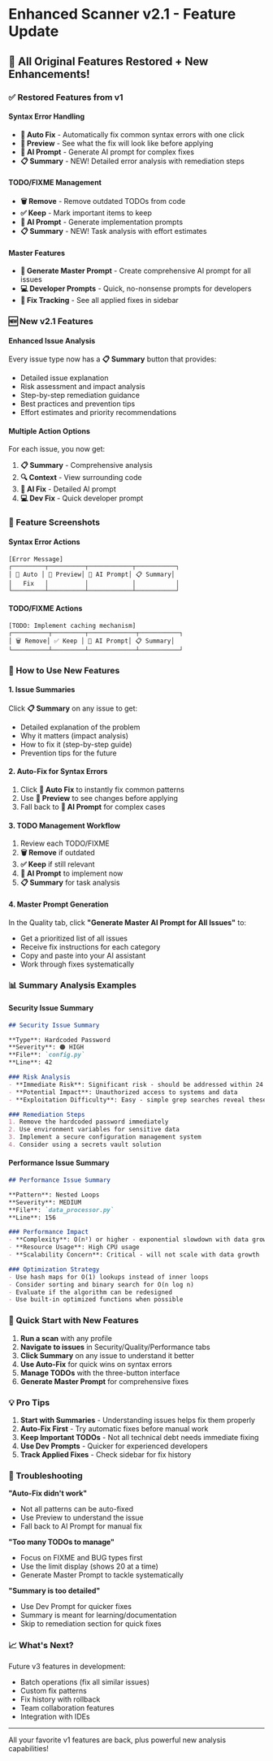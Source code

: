 # Enhanced Scanner v2.1 - Feature Update

## 🎉 All Original Features Restored + New Enhancements!

### ✅ Restored Features from v1

#### Syntax Error Handling
- **🔧 Auto Fix** - Automatically fix common syntax errors with one click
- **👀 Preview** - See what the fix will look like before applying
- **🤖 AI Prompt** - Generate AI prompt for complex fixes
- **📋 Summary** - NEW! Detailed error analysis with remediation steps

#### TODO/FIXME Management 
- **🗑️ Remove** - Remove outdated TODOs from code
- **✅ Keep** - Mark important items to keep
- **🤖 AI Prompt** - Generate implementation prompts
- **📋 Summary** - NEW! Task analysis with effort estimates

#### Master Features
- **🤖 Generate Master Prompt** - Create comprehensive AI prompt for all issues
- **💻 Developer Prompts** - Quick, no-nonsense prompts for developers
- **🔄 Fix Tracking** - See all applied fixes in sidebar

### 🆕 New v2.1 Features

#### Enhanced Issue Analysis
Every issue type now has a **📋 Summary** button that provides:
- Detailed issue explanation
- Risk assessment and impact analysis
- Step-by-step remediation guidance
- Best practices and prevention tips
- Effort estimates and priority recommendations

#### Multiple Action Options
For each issue, you now get:
1. **📋 Summary** - Comprehensive analysis
2. **🔍 Context** - View surrounding code
3. **🤖 AI Fix** - Detailed AI prompt
4. **💻 Dev Fix** - Quick developer prompt

### 📸 Feature Screenshots

#### Syntax Error Actions
```
[Error Message]
┌─────────┬──────────┬────────────┬───────────┐
│ 🔧 Auto │ 👀 Preview│ 🤖 AI Prompt│ 📋 Summary│
│   Fix   │          │            │           │
└─────────┴──────────┴────────────┴───────────┘
```

#### TODO/FIXME Actions
```
[TODO: Implement caching mechanism]
┌──────────┬─────────┬─────────────┬───────────┐
│ 🗑️ Remove│ ✅ Keep │ 🤖 AI Prompt│ 📋 Summary│
└──────────┴─────────┴─────────────┴───────────┘
```

### 🎯 How to Use New Features

#### 1. Issue Summaries
Click **📋 Summary** on any issue to get:
- Detailed explanation of the problem
- Why it matters (impact analysis)
- How to fix it (step-by-step guide)
- Prevention tips for the future

#### 2. Auto-Fix for Syntax Errors
1. Click **🔧 Auto Fix** to instantly fix common patterns
2. Use **👀 Preview** to see changes before applying
3. Fall back to **🤖 AI Prompt** for complex cases

#### 3. TODO Management Workflow
1. Review each TODO/FIXME
2. **🗑️ Remove** if outdated
3. **✅ Keep** if still relevant
4. **🤖 AI Prompt** to implement now
5. **📋 Summary** for task analysis

#### 4. Master Prompt Generation
In the Quality tab, click **"Generate Master AI Prompt for All Issues"** to:
- Get a prioritized list of all issues
- Receive fix instructions for each category
- Copy and paste into your AI assistant
- Work through fixes systematically

### 📊 Summary Analysis Examples

#### Security Issue Summary
```markdown
## Security Issue Summary

**Type**: Hardcoded Password
**Severity**: 🟠 HIGH
**File**: `config.py`
**Line**: 42

### Risk Analysis
- **Immediate Risk**: Significant risk - should be addressed within 24 hours
- **Potential Impact**: Unauthorized access to systems and data
- **Exploitation Difficulty**: Easy - simple grep searches reveal these

### Remediation Steps
1. Remove the hardcoded password immediately
2. Use environment variables for sensitive data
3. Implement a secure configuration management system
4. Consider using a secrets vault solution
```

#### Performance Issue Summary
```markdown
## Performance Issue Summary

**Pattern**: Nested Loops
**Severity**: MEDIUM
**File**: `data_processor.py`
**Line**: 156

### Performance Impact
- **Complexity**: O(n²) or higher - exponential slowdown with data growth
- **Resource Usage**: High CPU usage
- **Scalability Concern**: Critical - will not scale with data growth

### Optimization Strategy
- Use hash maps for O(1) lookups instead of inner loops
- Consider sorting and binary search for O(n log n)
- Evaluate if the algorithm can be redesigned
- Use built-in optimized functions when possible
```

### 🚀 Quick Start with New Features

1. **Run a scan** with any profile
2. **Navigate to issues** in Security/Quality/Performance tabs
3. **Click Summary** on any issue to understand it better
4. **Use Auto-Fix** for quick wins on syntax errors
5. **Manage TODOs** with the three-button interface
6. **Generate Master Prompt** for comprehensive fixes

### 💡 Pro Tips

1. **Start with Summaries** - Understanding issues helps fix them properly
2. **Auto-Fix First** - Try automatic fixes before manual work
3. **Keep Important TODOs** - Not all technical debt needs immediate fixing
4. **Use Dev Prompts** - Quicker for experienced developers
5. **Track Applied Fixes** - Check sidebar for fix history

### 🔧 Troubleshooting

**"Auto-Fix didn't work"**
- Not all patterns can be auto-fixed
- Use Preview to understand the issue
- Fall back to AI Prompt for manual fix

**"Too many TODOs to manage"**
- Focus on FIXME and BUG types first
- Use the limit display (shows 20 at a time)
- Generate Master Prompt to tackle systematically

**"Summary is too detailed"**
- Use Dev Prompt for quicker fixes
- Summary is meant for learning/documentation
- Skip to remediation section for quick fixes

### 📈 What's Next?

Future v3 features in development:
- Batch operations (fix all similar issues)
- Custom fix patterns
- Fix history with rollback
- Team collaboration features
- Integration with IDEs

---

All your favorite v1 features are back, plus powerful new analysis capabilities!
